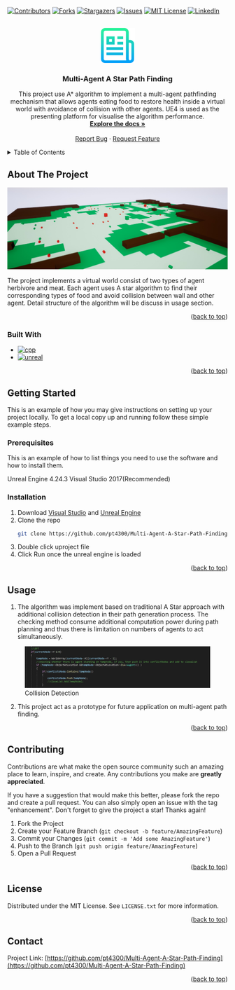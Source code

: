 <div id="top"></div>
<!--
*** Thanks for checking out the Best-README-Template. If you have a suggestion
*** that would make this better, please fork the repo and create a pull request
*** or simply open an issue with the tag "enhancement".
*** Don't forget to give the project a star!
*** Thanks again! Now go create something AMAZING! :D
-->



<!-- PROJECT SHIELDS -->
<!--
*** I'm using markdown "reference style" links for readability.
*** Reference links are enclosed in brackets [ ] instead of parentheses ( ).
*** See the bottom of this document for the declaration of the reference variables
*** for contributors-url, forks-url, etc. This is an optional, concise syntax you may use.
*** https://www.markdownguide.org/basic-syntax/#reference-style-links
-->
[![Contributors][contributors-shield]][contributors-url]
[![Forks][forks-shield]][forks-url]
[![Stargazers][stars-shield]][stars-url]
[![Issues][issues-shield]][issues-url]
[![MIT License][license-shield]][license-url]
[![LinkedIn][linkedin-shield]][linkedin-url]



<!-- PROJECT LOGO -->
<br />
<div align="center">
  <a href="https://github.com/pt4300/Multi-Agent-A-Star-Path-Finding">
    <img src="images/logo.png" alt="Logo" width="80" height="80">
  </a>

<h3 align="center">Multi-Agent A Star Path Finding</h3>

  <p align="center">
    This project use A* algorithm to implement a multi-agent pathfinding mechanism that allows agents eating food to restore health inside a virtual world with avoidance of collision with other agents. UE4 is used as the presenting platform for visualise the algorithm performance.
    <br />
    <a href="https://github.com/pt4300/Multi-Agent-A-Star-Path-Finding"><strong>Explore the docs »</strong></a>
    <br />
    <br />
    <a href="https://github.com/pt4300/Multi-Agent-A-Star-Path-Finding/issues">Report Bug</a>
    ·
    <a href="https://github.com/pt4300/Multi-Agent-A-Star-Path-Finding/issues">Request Feature</a>
  </p>
</div>



<!-- TABLE OF CONTENTS -->
<details>
  <summary>Table of Contents</summary>
  <ol>
    <li>
      <a href="#about-the-project">About The Project</a>
      <ul>
        <li><a href="#built-with">Built With</a></li>
      </ul>
    </li>
    <li>
      <a href="#getting-started">Getting Started</a>
      <ul>
        <li><a href="#prerequisites">Prerequisites</a></li>
        <li><a href="#installation">Installation</a></li>
      </ul>
    </li>
    <li><a href="#usage">Usage</a></li>
    <li><a href="#contributing">Contributing</a></li>
    <li><a href="#license">License</a></li>
    <li><a href="#contact">Contact</a></li>
    <li><a href="#acknowledgments">Acknowledgments</a></li>
  </ol>
</details>



<!-- ABOUT THE PROJECT -->
## About The Project

[![Product Name Screen Shot][product-screenshot]](https://example.com)

The project implements a virtual world consist of two types of agent herbivore and meat. Each agent uses A star algorithm to find their corresponding types of food and avoid collision between wall and other agent. Detail structure of the algorithm will be discuss in usage section.

<p align="right">(<a href="#top">back to top</a>)</p>



### Built With

* [![cpp][cpp]][cpp-url]
* [![unreal][unreal]][unreal-url]


<p align="right">(<a href="#top">back to top</a>)</p>



<!-- GETTING STARTED -->

## Getting Started

This is an example of how you may give instructions on setting up your project locally.
To get a local copy up and running follow these simple example steps.

### Prerequisites

This is an example of how to list things you need to use the software and how to install them.

Unreal Engine 4.24.3
Visual Studio 2017(Recommended)

### Installation

1. Download [Visual Studio](https://visualstudio.microsoft.com/downloads/) and [Unreal Engine](https://www.epicgames.com/id/login?lang=en-US&noHostRedirect=true&redirectUrl=https%3A%2F%2Fstore.epicgames.com%2Fen-US%2Fdownload&client_id=875a3b57d3a640a6b7f9b4e883463ab4&prompt=pass_through)
2. Clone the repo
   ```sh
   git clone https://github.com/pt4300/Multi-Agent-A-Star-Path-Finding.git
   ```
3. Double click uproject file
3. Click Run once the unreal engine is loaded


<p align="right">(<a href="#top">back to top</a>)</p>



<!-- USAGE EXAMPLES -->
## Usage

1. The algorithm was implement based on traditional A Star approach with additional collision detection in their path generation process.
The checking method consume additional computation power during path planning and thus there is limitation on numbers of agents to act simultaneously.
<figure>
<img src="images/collision_detection.jpg" alt="collision">
 <figcaption>Collision Detection</figcaption>
</figure>

2. This project act as a prototype for future application on multi-agent path finding.

<p align="right">(<a href="#top">back to top</a>)</p>




<!-- CONTRIBUTING -->
## Contributing

Contributions are what make the open source community such an amazing place to learn, inspire, and create. Any contributions you make are **greatly appreciated**.

If you have a suggestion that would make this better, please fork the repo and create a pull request. You can also simply open an issue with the tag "enhancement".
Don't forget to give the project a star! Thanks again!

1. Fork the Project
2. Create your Feature Branch (`git checkout -b feature/AmazingFeature`)
3. Commit your Changes (`git commit -m 'Add some AmazingFeature'`)
4. Push to the Branch (`git push origin feature/AmazingFeature`)
5. Open a Pull Request

<p align="right">(<a href="#top">back to top</a>)</p>



<!-- LICENSE -->
## License

Distributed under the MIT License. See `LICENSE.txt` for more information.

<p align="right">(<a href="#top">back to top</a>)</p>



<!-- CONTACT -->
## Contact

Project Link: [https://github.com/pt4300/Multi-Agent-A-Star-Path-Finding](https://github.com/pt4300/Multi-Agent-A-Star-Path-Finding)

<p align="right">(<a href="#top">back to top</a>)</p>







<!-- MARKDOWN LINKS & IMAGES -->
<!-- https://www.markdownguide.org/basic-syntax/#reference-style-links -->
[contributors-shield]: https://img.shields.io/github/contributors/pt4300/Multi-Agent-A-Star-Path-Finding.svg?style=for-the-badge
[contributors-url]: https://github.com/pt4300/Multi-Agent-A-Star-Path-Finding/graphs/contributors
[forks-shield]: https://img.shields.io/github/forks/pt4300/Multi-Agent-A-Star-Path-Finding.svg?style=for-the-badge
[forks-url]: https://github.com/pt4300/Multi-Agent-A-Star-Path-Finding/network/members
[stars-shield]: https://img.shields.io/github/stars/pt4300/Multi-Agent-A-Star-Path-Finding.svg?style=for-the-badge
[stars-url]: https://github.com/pt4300/Multi-Agent-A-Star-Path-Finding/stargazers
[issues-shield]: https://img.shields.io/github/issues/pt4300/Multi-Agent-A-Star-Path-Finding.svg?style=for-the-badge
[issues-url]: https://github.com/pt4300/Multi-Agent-A-Star-Path-Finding/issues
[license-shield]: https://img.shields.io/github/license/pt4300/Multi-Agent-A-Star-Path-Finding.svg?style=for-the-badge
[license-url]: https://github.com/pt4300/Multi-Agent-A-Star-Path-Finding/blob/master/LICENSE.txt
[linkedin-shield]: https://img.shields.io/badge/-LinkedIn-black.svg?style=for-the-badge&logo=linkedin&colorB=555
[linkedin-url]: https://linkedin.com/in/yuting-yu-5a34031b5
[product-screenshot]: images/initial.jpg
[cpp]: https://img.shields.io/badge/c++-000000?style=for-the-badge
[cpp-url]: https://nextjs.org/
[unreal]: https://img.shields.io/badge/unreal-20232A?style=for-the-badge
[unreal-url]: https://reactjs.org/
